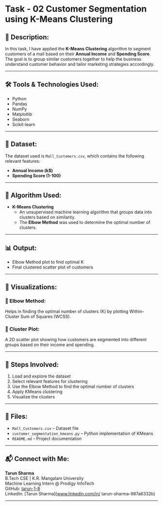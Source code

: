 # Task - 02 Customer Segmentation using K-Means Clustering

## 📌 Description:
In this task, I have applied the **K-Means Clustering** algorithm to segment customers of a mall based on their **Annual Income** and **Spending Score**. The goal is to group similar customers together to help the business understand customer behavior and tailor marketing strategies accordingly.

---

## 🛠️ Tools & Technologies Used:
- Python
- Pandas
- NumPy
- Matplotlib
- Seaborn
- Scikit-learn

---

## 📁 Dataset:
The dataset used is `Mall_Customers.csv`, which contains the following relevant features:
- **Annual Income (k$)**
- **Spending Score (1-100)**

---

## 🧠 Algorithm Used:
- **K-Means Clustering**
  - An unsupervised machine learning algorithm that groups data into clusters based on similarity.
  - The **Elbow Method** was used to determine the optimal number of clusters.

---

## 📊 Output:
- Elbow Method plot to find optimal K
- Final clustered scatter plot of customers

---

## 🔎 Visualizations:

### 📍 Elbow Method:
Helps in finding the optimal number of clusters (K) by plotting Within-Cluster Sum of Squares (WCSS).

### 📍 Cluster Plot:
A 2D scatter plot showing how customers are segmented into different groups based on their income and spending.

---

## 📌 Steps Involved:
1. Load and explore the dataset
2. Select relevant features for clustering
3. Use the Elbow Method to find the optimal number of clusters
4. Apply KMeans clustering
5. Visualize the clusters

---

## 📂 Files:
- `Mall_Customers.csv` – Dataset file
- `customer_segmentation_kmeans.py` – Python implementation of KMeans
- `README.md` – Project documentation

---

## 📬 Connect with Me:

**Tarun Sharma**  
B.Tech CSE | K.R. Mangalam University  
Machine Learning Intern @ Prodigy InfoTech  
GitHub: [tarun-1-8](https://github.com/tarun-1-8)  
LinkedIn: [Tarun Sharma](www.linkedin.com/in/
tarun-sharma-987a6332b)

---


